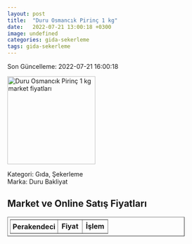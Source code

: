 ```yaml
---
layout: post
title:  "Duru Osmancık Pirinç 1 kg"
date:   2022-07-21 13:00:18 +0300
image: undefined
categories: gida-sekerleme
tags: gida-sekerleme
---
```


Son Güncelleme: 2022-07-21 16:00:18

<img src="undefined" width="200" alt="Duru Osmancık Pirinç 1 kg market fiyatları" />

Kategori: Gıda, Şekerleme
<br />
Marka: Duru Bakliyat

<h2>Market ve Online Satış Fiyatları</h2>

<table border="1" style="padding: 5px;width:80%;">
  <tr>
    <td style="padding: 5px;"><strong>Perakendeci</strong></td>
    <td><strong>Fiyat</strong></td>
    <td><strong>İşlem</strong></td>
  </tr>
  
</table>
